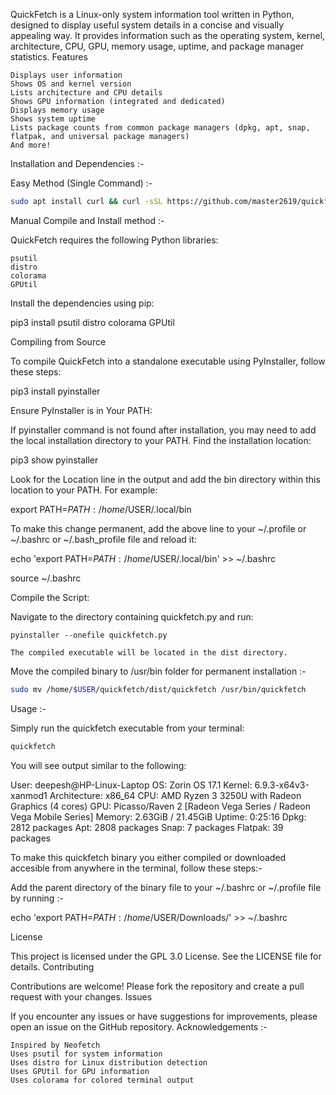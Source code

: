 QuickFetch is a Linux-only system information tool written in Python, designed to display useful system details in a concise and visually appealing way. It provides information such as the operating system, kernel, architecture, CPU, GPU, memory usage, uptime, and package manager statistics.
Features

    Displays user information
    Shows OS and kernel version
    Lists architecture and CPU details
    Shows GPU information (integrated and dedicated)
    Displays memory usage
    Shows system uptime
    Lists package counts from common package managers (dpkg, apt, snap, flatpak, and universal package managers)
    And more!

Installation and Dependencies :-

Easy Method (Single Command) :-

```bash
sudo apt install curl && curl -sSL https://github.com/master2619/quickfetch/releases/download/release-2/installer.sh | sudo sh
```

Manual Compile and Install method :-

QuickFetch requires the following Python libraries:

    psutil
    distro
    colorama
    GPUtil

Install the dependencies using pip:

pip3 install psutil distro colorama GPUtil

Compiling from Source

To compile QuickFetch into a standalone executable using PyInstaller, follow these steps:

pip3 install pyinstaller

Ensure PyInstaller is in Your PATH:

If pyinstaller command is not found after installation, you may need to add the local installation directory to your PATH. Find the installation location:

pip3 show pyinstaller

Look for the Location line in the output and add the bin directory within this location to your PATH. For example:

export PATH=$PATH:/home/$USER/.local/bin

To make this change permanent, add the above line to your ~/.profile or ~/.bashrc or ~/.bash_profile file and reload it:

echo 'export PATH=$PATH:/home/$USER/.local/bin' >> ~/.bashrc

source ~/.bashrc

Compile the Script:

Navigate to the directory containing quickfetch.py and run:

    pyinstaller --onefile quickfetch.py

    The compiled executable will be located in the dist directory.

Move the compiled binary to /usr/bin folder for permanent installation :-

```bash
sudo mv /home/$USER/quickfetch/dist/quickfetch /usr/bin/quickfetch
```

Usage :-

Simply run the quickfetch executable from your terminal:

```bash
quickfetch
```

You will see output similar to the following:

User: deepesh@HP-Linux-Laptop
OS: Zorin OS 17.1
Kernel: 6.9.3-x64v3-xanmod1
Architecture: x86_64
CPU: AMD Ryzen 3 3250U with Radeon Graphics (4 cores)
GPU: Picasso/Raven 2 [Radeon Vega Series / Radeon Vega Mobile Series]
Memory: 2.63GiB / 21.45GiB
Uptime: 0:25:16
Dpkg: 2812 packages
Apt: 2808 packages
Snap: 7 packages
Flatpak: 39 packages

To make this quickfetch binary you either compiled or downloaded accesible from anywhere in the terminal, follow these steps:-

Add the parent directory of the binary file to your ~/.bashrc or ~/.profile file by running :-

echo 'export PATH=$PATH:/home/$USER/Downloads/' >> ~/.bashrc

License

This project is licensed under the GPL 3.0 License. See the LICENSE file for details.
Contributing

Contributions are welcome! Please fork the repository and create a pull request with your changes.
Issues

If you encounter any issues or have suggestions for improvements, please open an issue on the GitHub repository.
Acknowledgements :-

    Inspired by Neofetch
    Uses psutil for system information
    Uses distro for Linux distribution detection
    Uses GPUtil for GPU information
    Uses colorama for colored terminal output
